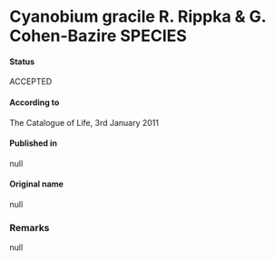 Cyanobium gracile R. Rippka & G. Cohen-Bazire SPECIES
=======

#### Status
ACCEPTED

#### According to
The Catalogue of Life, 3rd January 2011

#### Published in
null

#### Original name
null

### Remarks
null